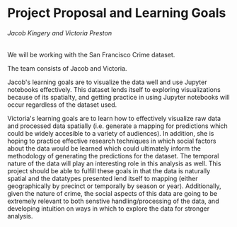 # Project Proposal and Learning Goals
###### Jacob Kingery and Victoria Preston

We will be working with the San Francisco Crime dataset.

The team consists of Jacob and Victoria.

Jacob's learning goals are to visualize the data well and use Jupyter notebooks effectively.  This dataset lends itself to exploring visualizations because of its spatialty, and getting practice in using Jupyter notebooks will occur regardless of the dataset used.

Victoria's learning goals are to learn how to effectively visualize raw data and processed data spatially (i.e. generate a mapping for predictions which could be widely accesible to a variety of audiences). In addition, she is hoping to practice effective research techniques in which social factors about the data would be learned which could ultimately inform the methodology of generating the predictions for the dataset. The temporal nature of the data will play an interesting role in this analysis as well.
This project should be able to fulfill these goals in that the data is naturally spatial and the datatypes presented lend itself to mapping (either geographically by precinct or temporally by season or year). Additionally, given the nature of crime, the social aspects of this data are going to be extremely relevant to both senstive handling/processing of the data, and developing intuition on ways in which to explore the data for stronger analysis.




